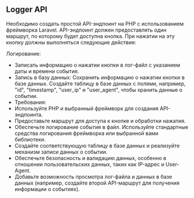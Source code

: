 ## Logger API

Необходимо создать простой API-эндпоинт на PHP с использованием фреймворка Laravel. API-эндпоинт должен предоставлять один маршрут, по которому будет доступна кнопка. При нажатии на эту кнопку должны выполняться следующие действия:

Логирование:
 - Записать информацию о нажатии кнопки в лог-файл с указанием даты и времени события.
 - Запись в базу данных: Сохранить информацию о нажатии кнопки в базе данных. Создайте таблицу в базе данных с полями, например, "id", "timestamp", "user_ip" и "user_agent", чтобы хранить данные о событии.
 - Требования:
 - Используйте PHP и выбранный фреймворк для создания API-эндпоинта.
 - Предоставьте маршрут для доступа к кнопке и обработки нажатия.
 - Обеспечьте логирование события в файл. Используйте стандартные средства логирования фреймворка или выбранной вами библиотеки.
 - Создайте соответствующую таблицу в базе данных и реализуйте механизм записи данных о событии.
 - Обеспечьте безопасность и валидацию данных, особенно в отношении пользовательских данных, таких как IP-адрес и User-Agent.
 - Добавьте возможность просмотра лог-файла и данных в базе данных (например, создайте второй API-маршрут для получения информации о событиях).
